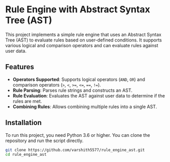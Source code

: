 # Rule Engine with Abstract Syntax Tree (AST)

This project implements a simple rule engine that uses an Abstract Syntax Tree (AST) to evaluate rules based on user-defined conditions. It supports various logical and comparison operators and can evaluate rules against user data.

## Features

- **Operators Supported**: Supports logical operators (`AND`, `OR`) and comparison operators (`>`, `<`, `>=`, `<=`, `==`, `!=`).
- **Rule Parsing**: Parses rule strings and constructs an AST.
- **Rule Evaluation**: Evaluates the AST against user data to determine if the rules are met.
- **Combining Rules**: Allows combining multiple rules into a single AST.

## Installation

To run this project, you need Python 3.6 or higher. You can clone the repository and run the script directly.

```bash
git clone https://github.com/varshith5577/rule_engine_ast.git
cd rule_engine_ast
